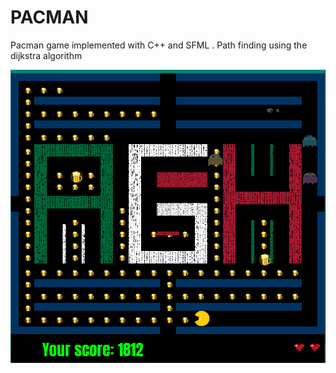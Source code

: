 # PACMAN 
Pacman game implemented with C++ and SFML . Path finding using the dijkstra algorithm


![GitHub Logo](images/example.png)
